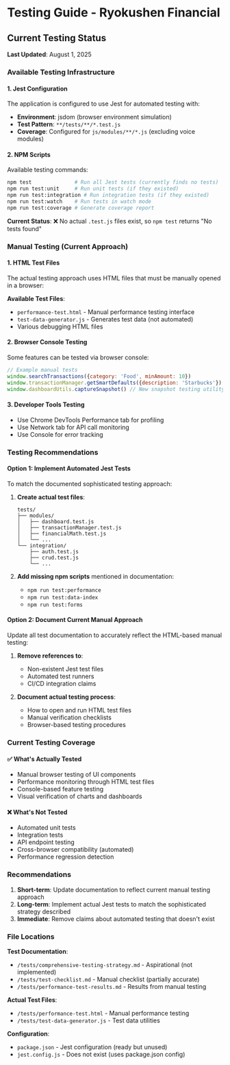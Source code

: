 # Testing Guide - Ryokushen Financial

## Current Testing Status

**Last Updated**: August 1, 2025

### Available Testing Infrastructure

#### 1. Jest Configuration
The application is configured to use Jest for automated testing with:
- **Environment**: jsdom (browser environment simulation)
- **Test Pattern**: `**/tests/**/*.test.js`
- **Coverage**: Configured for `js/modules/**/*.js` (excluding voice modules)

#### 2. NPM Scripts
Available testing commands:
```bash
npm test              # Run all Jest tests (currently finds no tests)
npm run test:unit     # Run unit tests (if they existed)
npm run test:integration # Run integration tests (if they existed)
npm run test:watch    # Run tests in watch mode
npm run test:coverage # Generate coverage report
```

**Current Status**: ❌ No actual `.test.js` files exist, so `npm test` returns "No tests found"

### Manual Testing (Current Approach)

#### 1. HTML Test Files
The actual testing approach uses HTML files that must be manually opened in a browser:

**Available Test Files**:
- `performance-test.html` - Manual performance testing interface
- `test-data-generator.js` - Generates test data (not automated)
- Various debugging HTML files

#### 2. Browser Console Testing
Some features can be tested via browser console:
```javascript
// Example manual tests
window.searchTransactions({category: 'Food', minAmount: 10})
window.transactionManager.getSmartDefaults({description: 'Starbucks'})
window.dashboardUtils.captureSnapshot() // New snapshot testing utility
```

#### 3. Developer Tools Testing
- Use Chrome DevTools Performance tab for profiling
- Use Network tab for API call monitoring
- Use Console for error tracking

### Testing Recommendations

#### Option 1: Implement Automated Jest Tests
To match the documented sophisticated testing approach:

1. **Create actual test files**:
   ```
   tests/
   ├── modules/
   │   ├── dashboard.test.js
   │   ├── transactionManager.test.js
   │   ├── financialMath.test.js
   │   └── ...
   └── integration/
       ├── auth.test.js
       ├── crud.test.js
       └── ...
   ```

2. **Add missing npm scripts** mentioned in documentation:
   - `npm run test:performance`
   - `npm run test:data-index`
   - `npm run test:forms`

#### Option 2: Document Current Manual Approach
Update all test documentation to accurately reflect the HTML-based manual testing:

1. **Remove references to**:
   - Non-existent Jest test files
   - Automated test runners
   - CI/CD integration claims

2. **Document actual testing process**:
   - How to open and run HTML test files
   - Manual verification checklists
   - Browser-based testing procedures

### Current Testing Coverage

#### ✅ What's Actually Tested
- Manual browser testing of UI components
- Performance monitoring through HTML test files
- Console-based feature testing
- Visual verification of charts and dashboards

#### ❌ What's Not Tested
- Automated unit tests
- Integration tests
- API endpoint testing
- Cross-browser compatibility (automated)
- Performance regression detection

### Recommendations

1. **Short-term**: Update documentation to reflect current manual testing approach
2. **Long-term**: Implement actual Jest tests to match the sophisticated strategy described
3. **Immediate**: Remove claims about automated testing that doesn't exist

### File Locations

**Test Documentation**:
- `/tests/comprehensive-testing-strategy.md` - Aspirational (not implemented)
- `/tests/test-checklist.md` - Manual checklist (partially accurate)
- `/tests/performance-test-results.md` - Results from manual testing

**Actual Test Files**:
- `/tests/performance-test.html` - Manual performance testing
- `/tests/test-data-generator.js` - Test data utilities

**Configuration**:
- `package.json` - Jest configuration (ready but unused)
- `jest.config.js` - Does not exist (uses package.json config)
